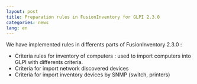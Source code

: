 ```yaml
---
layout: post
title: Preparation rules in FusionInventory for GLPI 2.3.0
categories: news
lang: en
---
```


We have implemented rules in differents parts of FusionInventory 2.3.0 :

* Criteria rules for inventory of computers : used to import computers into GLPI with differents criteria.
* Criteria for import network discovered devices
* Criteria for import inventory devices by SNMP (switch, printers)



